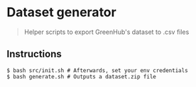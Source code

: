 # Dataset generator

> Helper scripts to export GreenHub's dataset to .csv files

## Instructions

```shell
$ bash src/init.sh # Afterwards, set your env credentials
$ bash generate.sh # Outputs a dataset.zip file
```
